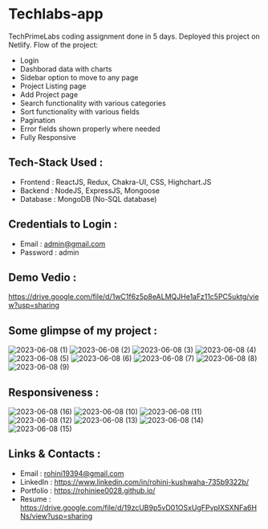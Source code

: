 # Techlabs-app
TechPrimeLabs coding assignment done in 5 days. Deployed this project on Netlify. Flow of the project:
- Login
- Dashborad data with charts
- Sidebar option to move to any page
- Project Listing page
- Add Project page
- Search functionality with various categories
- Sort functionality with various fields
- Pagination
- Error fields shown properly where needed
- Fully Responsive

## Tech-Stack Used : 
- Frontend : ReactJS, Redux, Chakra-UI, CSS, Highchart.JS
- Backend : NodeJS, ExpressJS, Mongoose
- Database : MongoDB (No-SQL database)

## Credentials to Login : 
- Email : admin@gmail.com
- Password : admin

## Demo Vedio : 
  https://drive.google.com/file/d/1wC1f6z5p8eALMQJHe1aFz11c5PC5uktg/view?usp=sharing

## Some glimpse of my project : 
![2023-06-08 (1)](https://github.com/rohiniee0028/techlabs-app/assets/101567508/ec279e03-c08d-4bf9-b5ab-694dc9ca5615)
![2023-06-08 (2)](https://github.com/rohiniee0028/techlabs-app/assets/101567508/d257d7cd-eb9d-42aa-9326-215c3fbe4fcf)
![2023-06-08 (3)](https://github.com/rohiniee0028/techlabs-app/assets/101567508/c6631ac2-6622-4ee0-aeef-20ad8752cb2c)
![2023-06-08 (4)](https://github.com/rohiniee0028/techlabs-app/assets/101567508/36fae99f-cfd6-4eef-85e0-98e519c44eaa)
![2023-06-08 (5)](https://github.com/rohiniee0028/techlabs-app/assets/101567508/3b1f092f-9802-4700-84e7-ec4a356790c3)
![2023-06-08 (6)](https://github.com/rohiniee0028/techlabs-app/assets/101567508/1a85606d-a972-4500-9ccb-5d0d0aa8dad7)
![2023-06-08 (7)](https://github.com/rohiniee0028/techlabs-app/assets/101567508/790a88a3-355a-4f61-bfee-c9d65f7a9470)
![2023-06-08 (8)](https://github.com/rohiniee0028/techlabs-app/assets/101567508/cbf9373c-50d2-4684-8667-ba96d1f97b1a)
![2023-06-08 (9)](https://github.com/rohiniee0028/techlabs-app/assets/101567508/df4d16b1-e1a1-4fea-be07-79bb14cc5b07)

## Responsiveness : 

![2023-06-08 (16)](https://github.com/rohiniee0028/techlabs-app/assets/101567508/3d0dc07f-0428-4174-95f0-1536606ed9a2)
![2023-06-08 (10)](https://github.com/rohiniee0028/techlabs-app/assets/101567508/740988a7-6820-486c-b32c-7e1a5dbce740)
![2023-06-08 (11)](https://github.com/rohiniee0028/techlabs-app/assets/101567508/d28a66de-0b41-4797-b836-04867f22f97e)
![2023-06-08 (12)](https://github.com/rohiniee0028/techlabs-app/assets/101567508/26018325-1815-4459-9004-e25b6fb6bd6d)
![2023-06-08 (13)](https://github.com/rohiniee0028/techlabs-app/assets/101567508/a962eb4e-9ae4-4a9b-8890-722b8b74e3ce)
![2023-06-08 (14)](https://github.com/rohiniee0028/techlabs-app/assets/101567508/7cf5b3e6-b7a6-44ba-8059-952cf4d19065)
![2023-06-08 (15)](https://github.com/rohiniee0028/techlabs-app/assets/101567508/c7f6d1af-17f0-4ff1-bc9e-7c740050d09e)


## Links & Contacts : 
- Email : rohini19394@gmail.com
- LinkedIn : https://www.linkedin.com/in/rohini-kushwaha-735b9322b/
- Portfolio : https://rohiniee0028.github.io/
- Resume : https://drive.google.com/file/d/19zcUB9p5vD01OSxUgFPvpIXSXNFa6HNs/view?usp=sharing
